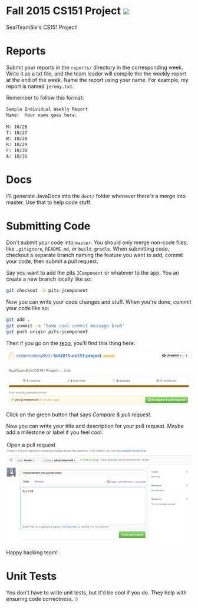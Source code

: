 # Fall 2015 CS151 Project <a href="https://gitter.im/codemonkey800/fall2015-cs151-project"><img src="https://img.shields.io/gitter/room/nwjs/nw.js.svg"></a>
SealTeamSix's CS151 Project!

# Reports
Submit your reports in the `reports/` directory in the corresponding week. Write it as a txt
file, and the team leader will compile the the weekly report at the end of the week. Name
the report using your name. For example, my report is named `jeremy.txt`.

Remember to follow this format:

```
Sample Individual Weekly Report
Name:  Your name goes here.

M: 10/26
T: 10/27
W: 10/28
R: 10/29
F: 10/30
A: 10/31
```

# Docs
I'll generate JavaDocs into the `docs/` folder whenever there's a merge into master. Use that
to help code stuff.

# Submitting Code
Don't submit your code into `master`. You should only merge non-code files, like `.gitignore`, `README.md`, or `build.gradle`.
When submitting code, checkout a separate branch naming the feature you want to add, commit your code, then submit a pull
request.

Say you want to add the pits `JComponent` or whatever to the app. You an create a new branch locally like so:
```bash
git checkout -b pits-jcomponent
```

Now you can write your code changes and stuff. When you're done,
commit your code like so:

```bash
git add .
git commit -m 'Some cool commit message bruh'
git push origin pits-jcomponent
```

Then if you go on the [repo](https://github.com/codemonkey800/fall2015-cs151-project/tree/mancala-game),
you'll find this thing here:

![](/images/shit1.png)

Click on the green button that says *Compare & pull request*.

Now you can write your title and description for your pull request. Maybe add a milestone or label if you feel cool.

![](/images/shit2.png)

Happy hacking team!

# Unit Tests
You don't have to write unit tests, but it'd be cool if you do. They help with ensuring code correctness. :)
